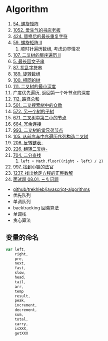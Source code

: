 # Algorithm

1. [54. 螺旋矩阵](https://leetcode-cn.com/problems/spiral-matrix/)
2. [1052. 爱生气的书店老板](https://leetcode-cn.com/problems/grumpy-bookstore-owner/)
3. [424. 替换后的最长重复字符](https://leetcode-cn.com/problems/longest-repeating-character-replacement/)
4. [59. 螺旋矩阵 II](https://leetcode-cn.com/problems/spiral-matrix-ii/)
   1. 顺时针遍历数组, 考虑边界情况
5. [107. 二叉树的层序遍历 II](https://leetcode-cn.com/problems/binary-tree-level-order-traversal-ii/)
6. [5. 最长回文子串](https://leetcode-cn.com/problems/longest-palindromic-substring/)
7. [87. 扰乱字符串](https://leetcode-cn.com/problems/scramble-string/)
8. [189. 旋转数组](https://leetcode-cn.com/problems/rotate-array/)
9. [100. 相同的树](https://leetcode-cn.com/problems/same-tree/)
10. [111. 二叉树的最小深度](https://leetcode-cn.com/problems/minimum-depth-of-binary-tree/)
   1. 广度优先遍历, 返回第一个叶节点的深度
11. [112. 路径总和](https://leetcode-cn.com/problems/path-sum/)
12. [501. 二叉搜索树中的众数](https://leetcode-cn.com/problems/find-mode-in-binary-search-tree/)
13. [572. 另一个树的子树](https://leetcode-cn.com/problems/subtree-of-another-tree/)
14. [671. 二叉树中第二小的节点](https://leetcode-cn.com/problems/second-minimum-node-in-a-binary-tree/)
15. [684. 冗余连接](https://leetcode-cn.com/problems/redundant-connection/)
16. [993. 二叉树的堂兄弟节点](https://leetcode-cn.com/problems/cousins-in-binary-tree/)
17. [105. 从前序与中序遍历序列构造二叉树](https://leetcode-cn.com/problems/construct-binary-tree-from-preorder-and-inorder-traversal/)
18. [206. 反转链表-](https://leetcode-cn.com/problems/reverse-linked-list/)
19. [226. 翻转二叉树-](https://leetcode-cn.com/problems/invert-binary-tree/)
20. [704. 二分查找](https://leetcode-cn.com/problems/binary-search/)
    1.  `left + Math.floor((right - left) / 2)`
21. [997. 找到小镇的法官](https://leetcode-cn.com/problems/find-the-town-judge/)
22. [1237. 找出给定方程的正整数解](https://leetcode-cn.com/problems/find-positive-integer-solution-for-a-given-equation/)
23. [面试题 08.01. 三步问题](https://leetcode-cn.com/problems/three-steps-problem-lcci/)

- [github/trekhleb/javascript-algorithms](https://github.com/trekhleb/javascript-algorithms)
- 优先队列
- 单调队列
- backtracking 回溯算法
- 单调栈
- 贪心算法

## 变量的命名

```javascript
var left,
    right,
    pre,
    next,
    fast,
    slow,
    head,
    tail,
    arr,
    temp
    result,
    peak,
    increment,
    decrement,
    sum,
    total,
    carry,
    isXXX,
    getXXX
```

